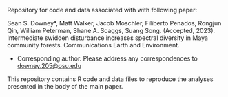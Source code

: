 Repository for code and data associated with with following paper:

Sean S. Downey*, Matt Walker, Jacob Moschler, Filiberto Penados, Rongjun Qin, William Peterman, Shane A. Scaggs, Suang Song. (Accepted, 2023). Intermediate swidden disturbance increases spectral diversity in Maya community forests. Communications Earth and Environment.

* Corresponding author. Please address any correspondences to downey.205@osu.edu

This repository contains R code and data files to reproduce the analyses presented in the body of the main paper.
